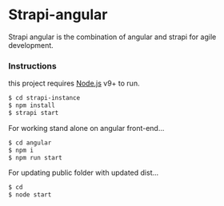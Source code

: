 # Strapi-angular

Strapi angular is the combination of angular and strapi for agile development.

### Instructions

this project requires [Node.js](https://nodejs.org/) v9+ to run.

```sh
$ cd strapi-instance
$ npm install
$ strapi start
```
For working stand alone on angular front-end...

```sh
$ cd angular
$ npm i
$ npm run start
```

For updating public folder with updated dist...

```sh
$ cd 
$ node start
```

